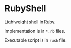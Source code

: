 # RubyShell

Lightweight shell in Ruby.

Implementation is in `*.rb` files.

Executable script is in `rush` file.
